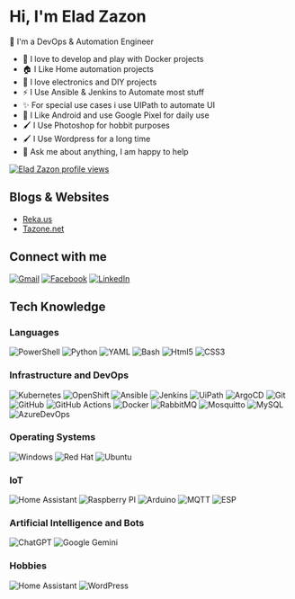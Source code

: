 
# Hi, I'm Elad Zazon

👋 I'm a DevOps & Automation Engineer

* 🐳 I love to develop and play with Docker projects
* 🏠 I Like Home automation projects
* 🤖 I love electronics and DIY projects
* ⚡ I Use Ansible & Jenkins to Automate most stuff
* ✨ For special use cases i use UIPath to automate UI
* 📲 I Like Android and use Google Pixel for daily use
* 🖌️ I Use Photoshop for hobbit purposes
* 🖌️ I Use Wordpress for a long time
* 💬 Ask me about anything, I am happy to help 

[![Elad Zazon profile views](https://u8views.com/api/v1/github/profiles/441114/views/day-week-month-total-count.svg)](https://u8views.com/github/eladzazon)

## Blogs & Websites
* [Reka.us](https://reka.us)
* [Tazone.net](https://tazone.net)

## Connect with me
[![Gmail](https://img.shields.io/badge/-Gmail-D14836?style=flat&logo=gmail&logoColor=white)](mailto:eladzazon@gmail.com)
[![Facebook](https://img.shields.io/badge/-Facebook-1877F2?style=flat&logo=facebook&logoColor=white)](https://www.facebook.com/zazon)
[![LinkedIn](https://img.shields.io/badge/-LinkedIn-0077B5?style=flat&logo=linkedin&logoColor=white)](https://www.linkedin.com/in/elad-zazon-88510b1a)

## Tech Knowledge

### Languages
  ![PowerShell](https://img.shields.io/badge/PowerShell-333333.svg?style=flat&logo=powershell)
  ![Python](https://img.shields.io/badge/-Python-333333?style=flat&logo=python)
  ![YAML](https://img.shields.io/badge/yaml-%23333333.svg?style=flat&logo=yaml)
  ![Bash](https://img.shields.io/badge/-Bash-333333?style=flat&logo=gnu-bash)
  ![Html5](https://img.shields.io/badge/-Html5-333333?style=flat&logo=html5)
  ![CSS3](https://img.shields.io/badge/-CSS3-333333?style=flat&logo=css3)
   
### Infrastructure and DevOps
  ![Kubernetes](https://img.shields.io/badge/Kubernetes-333333?style=flat&logo=kubernetes)
  ![OpenShift](https://img.shields.io/badge/OpenShift-333333?style=flat&logo=redhatopenshift)
  ![Ansible](https://img.shields.io/badge/ansible-333333.svg?style=flat&logo=ansible)
  ![Jenkins](https://img.shields.io/badge/jenkins-333333.svg?style=flat&logo=jenkins)
  ![UiPath](https://img.shields.io/badge/UiPath-333333?style=flat&logo=UiPath)
  ![ArgoCD](https://img.shields.io/badge/ArgoCD-333333?style=flat&logo=argo)
  ![Git](https://img.shields.io/badge/-Git-333333?style=flat&logo=git)
  ![GitHub](https://img.shields.io/badge/-GitHub-333333?style=flat&logo=github)
  ![GitHub Actions](https://img.shields.io/badge/github%20actions-333333.svg?style=flat&logo=githubactions)
  ![Docker](https://img.shields.io/badge/-Docker-333333?style=flat&logo=docker)
  ![RabbitMQ](https://img.shields.io/badge/-RabbitMQ-333333?style=flat&logo=rabbitmq)
  ![Mosquitto](https://img.shields.io/badge/-Mosquitto-333333?style=flat&logo=eclipse-mosquitto)
  ![MySQL](https://img.shields.io/badge/-MySQL-333333?style=flat&logo=mysql)
  ![AzureDevOps](https://img.shields.io/badge/-Azure%20DevOps-333333?style=flat&logo=azuredevops)

### Operating Systems
  ![Windows](https://img.shields.io/badge/-Windows%2010-333333?style=flat&logo=windows)
  ![Red Hat](https://img.shields.io/badge/Red%20Hat-333333?style=flat&logo=redhat)
  ![Ubuntu](https://img.shields.io/badge/-Ubuntu-333333?style=flat&logo=ubuntu)

### IoT
  ![Home Assistant](https://img.shields.io/badge/home%20assistant-333333.svg?style=flat&logo=home-assistant)
  ![Raspberry PI](https://img.shields.io/badge/-Raspberry%20Pi-333333?style=flat&logo=Raspberry%20Pi)
  ![Arduino](https://img.shields.io/badge/-Arduino-333333?style=flat&logo=Arduino)
  ![MQTT](https://img.shields.io/badge/-MQTT-333333?style=flat&logo=MQTT)
  ![ESP](https://img.shields.io/badge/-ESP-333333?style=flat&logo=ESP)
  
### Artificial Intelligence and Bots
  ![ChatGPT](https://img.shields.io/badge/chatGPT-333333?style=flat&logo=openai)
  ![Google Gemini](https://img.shields.io/badge/Google%20Gemini-333333?style=flat&logo=googlegemini)

### Hobbies
  ![Home Assistant](https://img.shields.io/badge/home%20assistant-333333.svg?style=flat&logo=home-assistant)
  ![WordPress](https://img.shields.io/badge/WordPress-333333.svg??style=flat&logo=wordpress)
  
<!--
**eladzazon/eladzazon** is a ✨ _special_ ✨ repository because its `README.md` (this file) appears on your GitHub profile.

Here are some ideas to get you started:

- 🔭 I’m currently working on ...
- 🌱 I’m currently learning ...
- 👯 I’m looking to collaborate on ...
- 🤔 I’m looking for help with ...
- 💬 Ask me about ...
- 📫 How to reach me: ...
- 😄 Pronouns: ...
- ⚡ Fun fact: ...
-->
